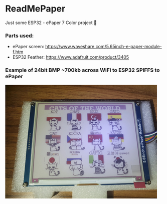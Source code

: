 # ReadMePaper
Just some ESP32 - ePaper 7 Color project 🎉

### Parts used:
- ePaper screen: https://www.waveshare.com/5.65inch-e-paper-module-f.htm
- ESP32 Feather: https://www.adafruit.com/product/3405

### Example of 24bit BMP ~700kb across WiFi to ESP32 SPIFFS to ePaper
![Example](epaper_example.png)
